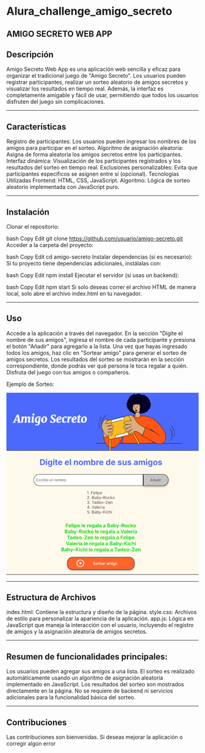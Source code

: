 # Alura_challenge_amigo_secreto
AMIGO SECRETO WEB APP
-----------------------------------------------------------------
Descripción
-----------------------------------------------------------------
Amigo Secreto Web App es una aplicación web sencilla y eficaz para organizar el tradicional juego de "Amigo Secreto". Los usuarios pueden registrar participantes, realizar un sorteo aleatorio de amigos secretos y visualizar los resultados en tiempo real. Además, la interfaz es completamente amigable y fácil de usar, permitiendo que todos los usuarios disfruten del juego sin complicaciones.

-----------------------------------------------------------------
Características
-----------------------------------------------------------------
Registro de participantes: Los usuarios pueden ingresar los nombres de los amigos para participar en el sorteo.
Algoritmo de asignación aleatoria: Asigna de forma aleatoria los amigos secretos entre los participantes.
Interfaz dinámica: Visualización de los participantes registrados y los resultados del sorteo en tiempo real.
Exclusiones personalizables: Evita que participantes específicos se asignen entre sí (opcional).
Tecnologías Utilizadas
Frontend: HTML, CSS, JavaScript.
Algoritmo: Lógica de sorteo aleatorio implementada con JavaScript puro.

-----------------------------------------------------------------
Instalación
-----------------------------------------------------------------
Clonar el repositorio:

bash
Copy
Edit
git clone https://github.com/usuario/amigo-secreto.git
Acceder a la carpeta del proyecto:

bash
Copy
Edit
cd amigo-secreto
Instalar dependencias (si es necesario): Si tu proyecto tiene dependencias adicionales, instálalas con:

bash
Copy
Edit
npm install
Ejecutar el servidor (si usas un backend):

bash
Copy
Edit
npm start
Si solo deseas correr el archivo HTML de manera local, solo abre el archivo index.html en tu navegador.

-----------------------------------------------------------------
Uso
-----------------------------------------------------------------
Accede a la aplicación a través del navegador.
En la sección "Digite el nombre de sus amigos", ingresa el nombre de cada participante y presiona el botón "Añadir" para agregarlo a la lista.
Una vez que hayas ingresado todos los amigos, haz clic en "Sortear amigo" para generar el sorteo de amigos secretos.
Los resultados del sorteo se mostrarán en la sección correspondiente, donde podrás ver qué persona le toca regalar a quién.
Disfruta del juego con tus amigos o compañeros.

Ejemplo de Sorteo: 

![Amigo Secreto](./assets/sorteo_app_as.png)

-----------------------------------------------------------------
Estructura de Archivos
-----------------------------------------------------------------
index.html: Contiene la estructura y diseño de la página.
style.css: Archivos de estilo para personalizar la apariencia de la aplicación.
app.js: Lógica en JavaScript que maneja la interacción con el usuario, incluyendo el registro de amigos y la asignación aleatoria de amigos secretos.

-----------------------------------------------------------------
Resumen de funcionalidades principales:
-----------------------------------------------------------------
Los usuarios pueden agregar sus amigos a una lista.
El sorteo es realizado automáticamente usando un algoritmo de asignación aleatoria implementado en JavaScript.
Los resultados del sorteo son mostrados directamente en la página.
No se requiere de backend ni servicios adicionales para la funcionalidad básica del sorteo.

-----------------------------------------------------------------
Contribuciones
-----------------------------------------------------------------
Las contribuciones son bienvenidas. Si deseas mejorar la aplicación o corregir algún error
